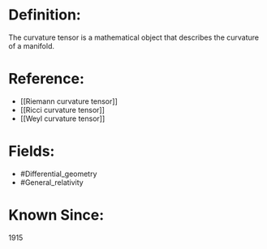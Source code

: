 

# Definition:
The curvature tensor is a mathematical object that describes the curvature of a manifold.

# Reference:
- [[Riemann curvature tensor]]
- [[Ricci curvature tensor]]
- [[Weyl curvature tensor]]

# Fields: 
- #Differential_geometry
- #General_relativity

# Known Since:
1915

